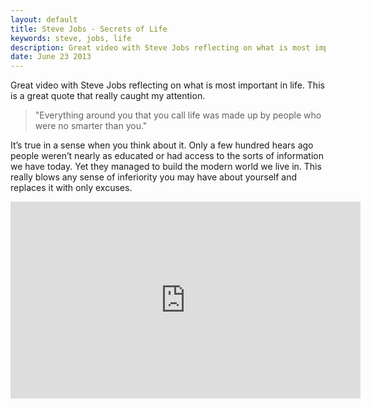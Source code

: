 ```yaml
---
layout: default
title: Steve Jobs - Secrets of Life
keywords: steve, jobs, life
description: Great video with Steve Jobs reflecting on what is most important in life. This is a great quote that really caught my attention.
date: June 23 2013
---
```


Great video with Steve Jobs reflecting on what is most important in life. This is a great quote that really caught my attention.

> "Everything around you that you call life was made up by people who were no smarter than you."

It’s true in a sense when you think about it. Only a few hundred hears ago people weren’t nearly as educated or had access to the sorts of information we have today. Yet they managed to build the modern world we live in. This really blows any sense of inferiority you may have about yourself and replaces it with only excuses.

<iframe width="560" height="315" src="http://www.youtube.com/embed/kYfNvmF0Bqw" frameborder="0" allowfullscreen=""></iframe>